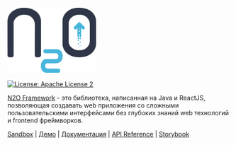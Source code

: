 <p>
  <a href="https://n2oapp.net/demo/" target="_blank">
    <img src="logo.png" alt="N2O Framework" width="200">
  </a>
</p>

[![License: Apache License 2](https://img.shields.io/hexpm/l/plug.svg?style=flat)](http://www.apache.org/licenses/LICENSE-2.0)

[N2O Framework](https://n2oapp.net/demo/) - это библиотека, написанная на Java и ReactJS, позволяющая создавать web приложения со сложными пользовательскими интерфейсами без глубоких знаний web технологий и frontend фреймворков.

[Sandbox](https://n2oapp.net/sandbox/) <span> | </span>    [Демо](https://n2oapp.net/demo/) <span> | </span>    [Документация](https://n2oapp.net/docs/manual/) <span> | </span>  [API Reference](https://n2oapp.net/docs/xml/)  <span> | </span> [Storybook](https://n2oapp.net/storybook/)
